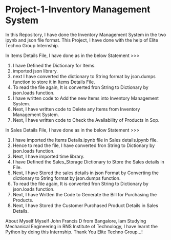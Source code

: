 # Project-1-Inventory Management System

In this Repository, I have done the Inventory Management System in the two ipynb and json file format. This Project, I have done with the help of Elite Techno Group Internship.

In Items Details File, I have done as in the below Statement >>>
1. I have Defined the Dictionary for Items.
2. imported json library.
3. next I have converted the dictionary to String format by json.dumps function to store it in Items Details File.
4. To read the file again, It is converted fron String to Dictionary by json.loads function.
5. I have written code to Add the new Items into Inventory Management System.
6. Next, I have written code to Delete any Items from Inventory Management System.
7. Next, I have written code to Check the Availability of Products in Sop.

In Sales Details File, I have done as in the below Statement >>>
1. I have imported the Items Details.ipynb file in Sales details.ipynb file.
2. Hence to read the file, I have converted fron String to Dictionary by json.loads function.
3. Next, I have imported time library.
4. I have Defined the Sales_Storage Dictionary to Store the Sales details in File.
5. Next, I have Stored the sales details in json Format by Converting the dictionary to String format by json.dumps function.
6. To read the file again, It is converted fron String to Dictionary by json.loads function.
7. Next, I have Written the Code to Generate the Bill for Purchasing the Products.
8. Next, I have Stored the Customer Purchased Product Details in Sales Details.

About Myself
Myself John Francis D from Bangalore, Iam Studying Mechanical Engineering in RNS Institute of Technology, I have learnt the Python by doing this Internship. Thank You Elite Techno Group...!

